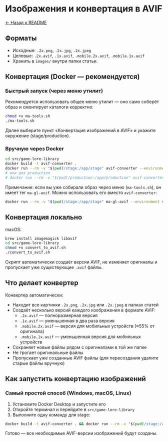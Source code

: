 # Изображения и конвертация в AVIF

[← Назад к README](../README.md)

## Форматы
- Исходные: `.2x.png`, `.2x.jpg`, `.2x.jpeg`
- Целевые: `.2x.avif`, `.1x.avif`, `.mobile.2x.avif`, `.mobile.1x.avif`
- Хранить в `images/` внутри папки статьи.

## Конвертация (Docker — рекомендуется)

### Быстрый запуск (через меню утилит)

Рекомендуется использовать общее меню утилит — оно само соберёт образ и смонтирует каталоги корректно:

```bash
chmod +x ma-tools.sh
./ma-tools.sh
```

Далее выберите пункт «Конвертация изображений в AVIF» и укажите окружение (stage/production).

### Вручную через Docker

```bash
cd src/game-lore-library
docker build -t avif-converter .
docker run --rm -v "$(pwd)/stage:/app/stage" avif-converter --environment stage
# или для production
# docker run --rm -v "$(pwd)/production:/app/production" avif-converter --environment production
```

Примечание: если вы уже собирали образ через меню (`ma-tools.sh`), он имеет тег `ma-gl-avif`. Можно использовать его вместо `avif-converter`:

```bash
docker run --rm -v "$(pwd)/stage:/app/stage" ma-gl-avif --environment stage
```

## Конвертация локально

macOS:
```bash
brew install imagemagick libavif
cd src/game-lore-library
chmod +x convert_to_avif.sh
./convert_to_avif.sh
```

Скрипт автоматически создаёт версии AVIF, не изменяет оригиналы и пропускает уже существующие `.avif` файлы.

## Что делает конвертер

Конвертер автоматически:

- Находит все картинки `.2x.png`, `.2x.jpg` или `.2x.jpeg` в папках статей
- Создаёт несколько версий каждого изображения в формате AVIF:
  - `.2x.avif` — полноразмерная версия
  - `.1x.avif` — уменьшенная в два раза версия
  - `.mobile.2x.avif` — версия для мобильных устройств (≈55% от оригинала)
  - `.mobile.1x.avif` — уменьшенная версия для мобильных устройств
- Сохраняет новые файлы рядом с оригиналами в той же папке
- Не трогает оригинальные файлы
- Пропускает уже созданные AVIF файлы (для пересоздания удалите старые файлы вручную)

## Как запустить конвертацию изображений

### Самый простой способ (Windows, macOS, Linux)

1. Установите Docker Desktop и запустите его
2. Откройте терминал и перейдите в `src/game-lore-library`
3. Выполните одну команду для stage:

```bash
docker build -t avif-converter . && docker run --rm -v "$(pwd)/stage:/app/stage" avif-converter --environment stage
```

Готово — все необходимые AVIF-версии изображений будут созданы.
